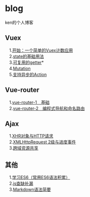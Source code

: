 # blog
ken的个人博客
## Vuex
　1.[开始：一个简单的Vuex计数应用](https://github.com/lazyken/blog/issues/4)              
　2.[state的基础用法](https://github.com/lazyken/blog/issues/5)    
　3.[可复用的getter](https://github.com/lazyken/blog/issues/7)*     
　4.[Mutation](https://github.com/lazyken/blog/issues/8)     
　5.[支持异步的Action](https://github.com/lazyken/blog/issues/11)
## Vue-router
　1.[vue-router-1　基础](https://github.com/lazyken/blog/issues/2)    
　2.[vue-router-2　编程式导航和命名路由](https://github.com/lazyken/blog/issues/3)     
## Ajax
　1.[XHR对象与HTTP请求](https://github.com/lazyken/blog/issues/12)    
　2.[XMLHttpRequest 2级与进度事件](https://github.com/lazyken/blog/issues/13)    
　3.[跨域资源共享](https://github.com/lazyken/blog/issues/14)
## 其他
　1.[学习ES6（常用ES6语法积累）](https://github.com/lazyken/blog/issues/9)    
　2.[js查缺补漏](https://github.com/lazyken/blog/issues/10)    
　3.[Markdown语法简要](https://github.com/lazyken/blog/issues/1)    
 
